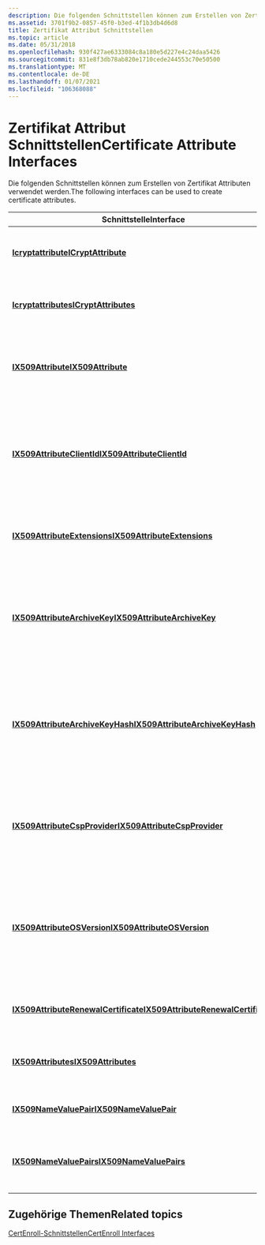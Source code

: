 ```yaml
---
description: Die folgenden Schnittstellen können zum Erstellen von Zertifikat Attributen verwendet werden.
ms.assetid: 3701f9b2-0857-45f0-b3ed-4f1b3db4d6d8
title: Zertifikat Attribut Schnittstellen
ms.topic: article
ms.date: 05/31/2018
ms.openlocfilehash: 930f427ae6333084c8a180e5d227e4c24daa5426
ms.sourcegitcommit: 831e8f3db78ab820e1710cede244553c70e50500
ms.translationtype: MT
ms.contentlocale: de-DE
ms.lasthandoff: 01/07/2021
ms.locfileid: "106368088"
---
```

# <a name="certificate-attribute-interfaces"></a><span data-ttu-id="d399c-103">Zertifikat Attribut Schnittstellen</span><span class="sxs-lookup"><span data-stu-id="d399c-103">Certificate Attribute Interfaces</span></span>

<span data-ttu-id="d399c-104">Die folgenden Schnittstellen können zum Erstellen von Zertifikat Attributen verwendet werden.</span><span class="sxs-lookup"><span data-stu-id="d399c-104">The following interfaces can be used to create certificate attributes.</span></span>



| <span data-ttu-id="d399c-105">Schnittstelle</span><span class="sxs-lookup"><span data-stu-id="d399c-105">Interface</span></span>                                                                    | <span data-ttu-id="d399c-106">BESCHREIBUNG</span><span class="sxs-lookup"><span data-stu-id="d399c-106">Description</span></span>                                                                                                                                 |
|------------------------------------------------------------------------------|---------------------------------------------------------------------------------------------------------------------------------------------|
| [<span data-ttu-id="d399c-107">**Icryptattribute**</span><span class="sxs-lookup"><span data-stu-id="d399c-107">**ICryptAttribute**</span></span>](/windows/desktop/api/CertEnroll/nn-certenroll-icryptattribute)                                   | <span data-ttu-id="d399c-108">Stellt ein kryptografieattribut in einer Zertifikat Anforderung dar.</span><span class="sxs-lookup"><span data-stu-id="d399c-108">Represents a cryptographic attribute in a certificate request.</span></span>                                                                              |
| [<span data-ttu-id="d399c-109">**Icryptattributes**</span><span class="sxs-lookup"><span data-stu-id="d399c-109">**ICryptAttributes**</span></span>](/windows/desktop/api/CertEnroll/nn-certenroll-icryptattributes)                                 | <span data-ttu-id="d399c-110">Verwaltet eine Auflistung von [**icryptattribute**](/windows/desktop/api/CertEnroll/nn-certenroll-icryptattribute) -Objekten.</span><span class="sxs-lookup"><span data-stu-id="d399c-110">Manages a collection of [**ICryptAttribute**](/windows/desktop/api/CertEnroll/nn-certenroll-icryptattribute) objects.</span></span>                                                                 |
| [<span data-ttu-id="d399c-111">**IX509Attribute**</span><span class="sxs-lookup"><span data-stu-id="d399c-111">**IX509Attribute**</span></span>](/windows/desktop/api/CertEnroll/nn-certenroll-ix509attribute)                                     | <span data-ttu-id="d399c-112">Stellt ein Attribut in einer PKCS \# 7-, PKCS \# 10-oder CMC-Zertifikat Anforderung dar.</span><span class="sxs-lookup"><span data-stu-id="d399c-112">Represents an attribute in a PKCS \#7, PKCS \#10, or CMC certificate request.</span></span>                                                               |
| [<span data-ttu-id="d399c-113">**IX509AttributeClientId**</span><span class="sxs-lookup"><span data-stu-id="d399c-113">**IX509AttributeClientId**</span></span>](/windows/desktop/api/CertEnroll/nn-certenroll-ix509attributeclientid)                     | <span data-ttu-id="d399c-114">Stellt ein Attribut dar, das verwendet werden kann, um den Client zu identifizieren, von dem eine Zertifikat Anforderung generiert wurde.</span><span class="sxs-lookup"><span data-stu-id="d399c-114">Represents an attribute that can be used to identify the client that generated a certificate request.</span></span>                                       |
| [<span data-ttu-id="d399c-115">**IX509AttributeExtensions**</span><span class="sxs-lookup"><span data-stu-id="d399c-115">**IX509AttributeExtensions**</span></span>](/windows/desktop/api/CertEnroll/nn-certenroll-ix509attributeextensions)                 | <span data-ttu-id="d399c-116">Stellt die Zertifikat Erweiterungen in einer Zertifikat Anforderung dar.</span><span class="sxs-lookup"><span data-stu-id="d399c-116">Represents the certificate extensions in a certificate request.</span></span>                                                                             |
| [<span data-ttu-id="d399c-117">**IX509AttributeArchiveKey**</span><span class="sxs-lookup"><span data-stu-id="d399c-117">**IX509AttributeArchiveKey**</span></span>](/windows/desktop/api/CertEnroll/nn-certenroll-ix509attributearchivekey)                 | <span data-ttu-id="d399c-118">Stellt ein Attribut dar, das einen verschlüsselten privaten Schlüssel enthält, der von einer Zertifizierungsstelle archiviert werden soll.</span><span class="sxs-lookup"><span data-stu-id="d399c-118">Represents an attribute that contains an encrypted private key to be archived by a certification authority.</span></span>                                 |
| [<span data-ttu-id="d399c-119">**IX509AttributeArchiveKeyHash**</span><span class="sxs-lookup"><span data-stu-id="d399c-119">**IX509AttributeArchiveKeyHash**</span></span>](/windows/desktop/api/CertEnroll/nn-certenroll-ix509attributearchivekeyhash)         | <span data-ttu-id="d399c-120">Stellt ein Attribut dar, das einen SHA-1-Hash des verschlüsselten privaten Schlüssels enthält, der von einer Zertifizierungsstelle archiviert werden soll.</span><span class="sxs-lookup"><span data-stu-id="d399c-120">Represents an attribute that contains a SHA-1 hash of the encrypted private key to be archived by a certification authority.</span></span>                |
| [<span data-ttu-id="d399c-121">**IX509AttributeCspProvider**</span><span class="sxs-lookup"><span data-stu-id="d399c-121">**IX509AttributeCspProvider**</span></span>](/windows/desktop/api/CertEnroll/nn-certenroll-ix509attributecspprovider)               | <span data-ttu-id="d399c-122">Stellt ein Attribut dar, das den Kryptografieanbieter identifiziert, der von der Entität, die das Zertifikat anfordert</span><span class="sxs-lookup"><span data-stu-id="d399c-122">Represents an attribute that identifies the cryptographic provider used by the entity requesting the certificate.</span></span>                           |
| [<span data-ttu-id="d399c-123">**IX509AttributeOSVersion**</span><span class="sxs-lookup"><span data-stu-id="d399c-123">**IX509AttributeOSVersion**</span></span>](/windows/desktop/api/CertEnroll/nn-certenroll-ix509attributeosversion)                   | <span data-ttu-id="d399c-124">Stellt ein Attribut dar, das Versionsinformationen über das Client Betriebssystem enthält, für das die Zertifikat Anforderung generiert wurde.</span><span class="sxs-lookup"><span data-stu-id="d399c-124">Represents an attribute that contains version information about the client operating system on which the certificate request was generated.</span></span> |
| [<span data-ttu-id="d399c-125">**IX509AttributeRenewalCertificate**</span><span class="sxs-lookup"><span data-stu-id="d399c-125">**IX509AttributeRenewalCertificate**</span></span>](/windows/desktop/api/CertEnroll/nn-certenroll-ix509attributerenewalcertificate) | <span data-ttu-id="d399c-126">Stellt ein Attribut dar, das das Zertifikat enthält, das erneuert wird.</span><span class="sxs-lookup"><span data-stu-id="d399c-126">Represents an attribute that contains the certificate being renewed.</span></span>                                                                        |
| [<span data-ttu-id="d399c-127">**IX509Attributes**</span><span class="sxs-lookup"><span data-stu-id="d399c-127">**IX509Attributes**</span></span>](/windows/desktop/api/CertEnroll/nn-certenroll-ix509attributes)                                   | <span data-ttu-id="d399c-128">Verwaltet eine Auflistung von [**IX509Attribute**](/windows/desktop/api/CertEnroll/nn-certenroll-ix509attribute) -Objekten.</span><span class="sxs-lookup"><span data-stu-id="d399c-128">Manages a collection of [**IX509Attribute**](/windows/desktop/api/CertEnroll/nn-certenroll-ix509attribute) objects.</span></span>                                                                   |
| [<span data-ttu-id="d399c-129">**IX509NameValuePair**</span><span class="sxs-lookup"><span data-stu-id="d399c-129">**IX509NameValuePair**</span></span>](/windows/desktop/api/CertEnroll/nn-certenroll-ix509namevaluepair)                             | <span data-ttu-id="d399c-130">Stellt ein generisches Name-Wert-Paar dar.</span><span class="sxs-lookup"><span data-stu-id="d399c-130">Represents a generic name-value pair.</span></span>                                                                                                       |
| [<span data-ttu-id="d399c-131">**IX509NameValuePairs**</span><span class="sxs-lookup"><span data-stu-id="d399c-131">**IX509NameValuePairs**</span></span>](/windows/desktop/api/CertEnroll/nn-certenroll-ix509namevaluepairs)                           | <span data-ttu-id="d399c-132">Verwaltet eine Auflistung von [**IX509NameValuePair**](/windows/desktop/api/CertEnroll/nn-certenroll-ix509namevaluepair) -Objekten.</span><span class="sxs-lookup"><span data-stu-id="d399c-132">Manages a collection of [**IX509NameValuePair**](/windows/desktop/api/CertEnroll/nn-certenroll-ix509namevaluepair) objects.</span></span>                                                           |



 

## <a name="related-topics"></a><span data-ttu-id="d399c-133">Zugehörige Themen</span><span class="sxs-lookup"><span data-stu-id="d399c-133">Related topics</span></span>

<dl> <dt>

[<span data-ttu-id="d399c-134">CertEnroll-Schnittstellen</span><span class="sxs-lookup"><span data-stu-id="d399c-134">CertEnroll Interfaces</span></span>](certenroll-interfaces.md)
</dt> </dl>

 

 



